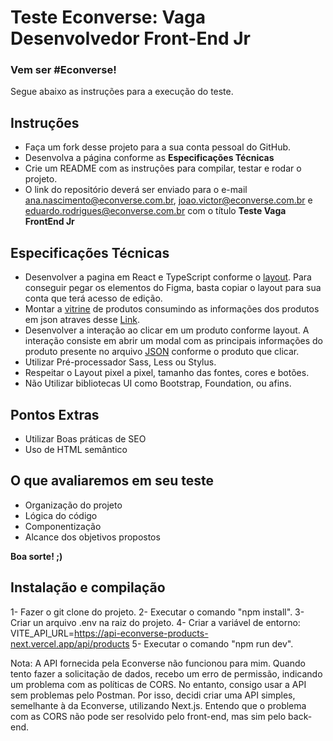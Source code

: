 # Teste Econverse: Vaga Desenvolvedor Front-End Jr

### Vem ser #Econverse!

Segue abaixo as instruções para a execução do teste.

## Instruções

- Faça um fork desse projeto para a sua conta pessoal do GitHub.
- Desenvolva a página conforme as **Especificações Técnicas**
- Crie um README com as instruções para compilar, testar e rodar o projeto.
- O link do repositório deverá ser enviado para o e-mail ana.nascimento@econverse.com.br, joao.victor@econverse.com.br e eduardo.rodrigues@econverse.com.br com o título **Teste Vaga FrontEnd Jr**

## Especificações Técnicas

- Desenvolver a pagina em React e TypeScript conforme o [layout](https://www.figma.com/file/rWnzPeoxgynuNPsJjV0VmV/Teste-Front-End-Jr?node-id=0%3A1). Para conseguir pegar os elementos do Figma, basta copiar o layout para sua conta que terá acesso de edição.
- Montar a [vitrine](https://app.econverse.com.br/teste-front-end/junior/tecnologia/layout/vitrine-produtos.png) de produtos consumindo as informações dos produtos em json atraves desse [Link](https://app.econverse.com.br/teste-front-end/junior/tecnologia/lista-produtos/produtos.json).
- Desenvolver a interação ao clicar em um produto conforme layout. A interação consiste em abrir um modal com as principais informações do produto presente no arquivo [JSON](https://app.econverse.com.br/teste-front-end/junior/tecnologia/lista-produtos/produtos.json) conforme o produto que clicar.
- Utilizar Pré-processador Sass, Less ou Stylus.
- Respeitar o Layout pixel a pixel, tamanho das fontes, cores e botões.
- Não Utilizar bibliotecas UI como Bootstrap, Foundation, ou afins.

## Pontos Extras

- Utilizar Boas práticas de SEO
- Uso de HTML semântico

## O que avaliaremos em seu teste

- Organização do projeto
- Lógica do código
- Componentização
- Alcance dos objetivos propostos

**Boa sorte! ;)**


## Instalação e compilação

1- Fazer o git clone do projeto.
2- Executar o comando "npm install".
3- Criar un arquivo .env na raiz do projeto.
4- Criar a variável de entorno: VITE_API_URL=https://api-econverse-products-next.vercel.app/api/products
5- Executar o comando "npm run dev".

Nota: A API fornecida pela Econverse não funcionou para mim. Quando tento fazer a solicitação de dados, recebo um erro de permissão, indicando um problema com as políticas de CORS. No entanto, consigo usar a API sem problemas pelo Postman. Por isso, decidi criar uma API simples, semelhante à da Econverse, utilizando Next.js. Entendo que o problema com as CORS não pode ser resolvido pelo front-end, mas sim pelo back-end.
